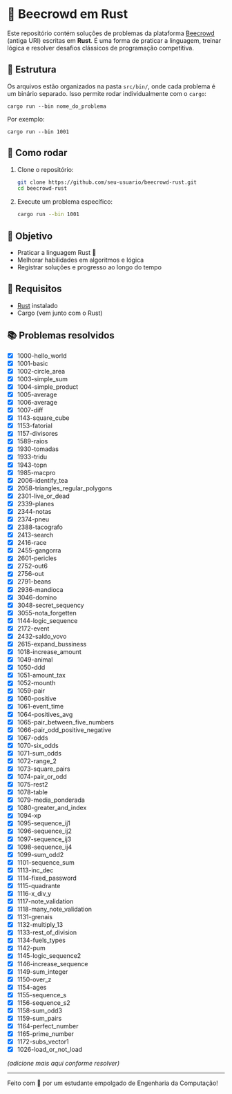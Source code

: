# 🦀 Beecrowd em Rust

Este repositório contém soluções de problemas da plataforma [Beecrowd](https://www.beecrowd.com.br/) (antiga URI) escritas em **Rust**. É uma forma de praticar a linguagem, treinar lógica e resolver desafios clássicos de programação competitiva.

## 📁 Estrutura

Os arquivos estão organizados na pasta `src/bin/`, onde cada problema é um binário separado. Isso permite rodar individualmente com o `cargo`:

```
cargo run --bin nome_do_problema
```

Por exemplo:

```
cargo run --bin 1001
```

## 🚀 Como rodar

1. Clone o repositório:
   ```bash
   git clone https://github.com/seu-usuario/beecrowd-rust.git
   cd beecrowd-rust
   ```

2. Execute um problema específico:
   ```bash
   cargo run --bin 1001
   ```

## 🧠 Objetivo

- Praticar a linguagem Rust 🦀
- Melhorar habilidades em algoritmos e lógica
- Registrar soluções e progresso ao longo do tempo

## 📌 Requisitos

- [Rust](https://www.rust-lang.org/tools/install) instalado
- Cargo (vem junto com o Rust)

## 📚 Problemas resolvidos

- [x] 1000-hello_world
- [x] 1001-basic
- [x] 1002-circle_area
- [x] 1003-simple_sum
- [x] 1004-simple_product
- [x] 1005-average
- [x] 1006-average
- [x] 1007-diff
- [x] 1143-square_cube
- [x] 1153-fatorial
- [x] 1157-divisores
- [x] 1589-raios
- [x] 1930-tomadas
- [x] 1933-tridu
- [x] 1943-topn
- [x] 1985-macpro
- [x] 2006-identify_tea
- [x] 2058-triangles_regular_polygons
- [x] 2301-live_or_dead
- [x] 2339-planes
- [x] 2344-notas
- [x] 2374-pneu
- [x] 2388-tacografo
- [x] 2413-search
- [x] 2416-race
- [x] 2455-gangorra
- [x] 2601-pericles
- [x] 2752-out6
- [x] 2756-out
- [x] 2791-beans
- [x] 2936-mandioca
- [x] 3046-domino
- [x] 3048-secret_sequency
- [x] 3055-nota_forgetten
- [x] 1144-logic_sequence
- [x] 2172-event
- [x] 2432-saldo_vovo
- [x] 2615-expand_bussiness
- [x] 1018-increase_amount
- [x] 1049-animal
- [x] 1050-ddd
- [x] 1051-amount_tax
- [x] 1052-mounth
- [x] 1059-pair
- [x] 1060-positive
- [x] 1061-event_time
- [x] 1064-positives_avg
- [x] 1065-pair_between_five_numbers
- [x] 1066-pair_odd_positive_negative
- [x] 1067-odds
- [x] 1070-six_odds
- [x] 1071-sum_odds
- [x] 1072-range_2
- [x] 1073-square_pairs
- [x] 1074-pair_or_odd
- [x] 1075-rest2
- [x] 1078-table
- [x] 1079-media_ponderada
- [x] 1080-greater_and_index
- [x] 1094-xp
- [x] 1095-sequence_ij1
- [x] 1096-sequence_ij2
- [x] 1097-sequence_ij3
- [x] 1098-sequence_ij4
- [x] 1099-sum_odd2
- [x] 1101-sequence_sum
- [x] 1113-inc_dec
- [x] 1114-fixed_password
- [x] 1115-quadrante
- [x] 1116-x_div_y
- [x] 1117-note_validation
- [x] 1118-many_note_validation
- [x] 1131-grenais
- [x] 1132-multiply_13
- [x] 1133-rest_of_division
- [x] 1134-fuels_types
- [x] 1142-pum
- [x] 1145-logic_sequence2
- [x] 1146-increase_sequence
- [x] 1149-sum_integer
- [x] 1150-over_z
- [x] 1154-ages
- [x] 1155-sequence_s
- [x] 1156-sequence_s2
- [x] 1158-sum_odd3
- [x] 1159-sum_pairs
- [x] 1164-perfect_number
- [x] 1165-prime_number
- [x] 1172-subs_vector1
- [x] 1026-load_or_not_load

*(adicione mais aqui conforme resolver)*

---

Feito com 💙 por um estudante empolgado de Engenharia da Computação!
